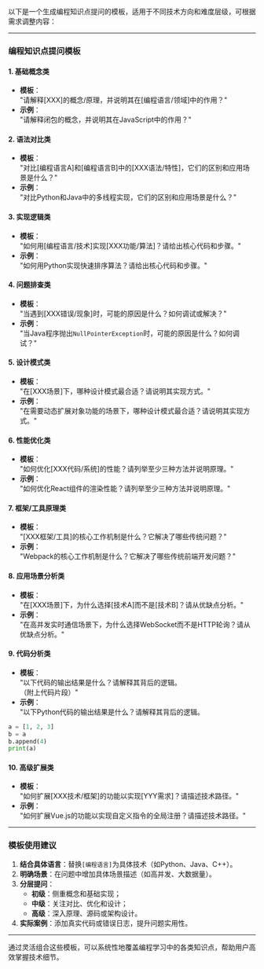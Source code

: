 以下是一个生成编程知识点提问的模板，适用于不同技术方向和难度层级，可根据需求调整内容：

---

### **编程知识点提问模板**

#### **1. 基础概念类**
- **模板**：  
"请解释[XXX]的概念/原理，并说明其在[编程语言/领域]中的作用？"  
- **示例**：  
"请解释闭包的概念，并说明其在JavaScript中的作用？"

#### **2. 语法对比类**
- **模板**：  
"对比[编程语言A]和[编程语言B]中的[XXX语法/特性]，它们的区别和应用场景是什么？"  
- **示例**：  
"对比Python和Java中的多线程实现，它们的区别和应用场景是什么？"

#### **3. 实现逻辑类**
- **模板**：  
"如何用[编程语言/技术]实现[XXX功能/算法]？请给出核心代码和步骤。"  
- **示例**：  
"如何用Python实现快速排序算法？请给出核心代码和步骤。"

#### **4. 问题排查类**
- **模板**：  
"当遇到[XXX错误/现象]时，可能的原因是什么？如何调试或解决？"  
- **示例**：  
"当Java程序抛出`NullPointerException`时，可能的原因是什么？如何调试？"

#### **5. 设计模式类**
- **模板**：  
"在[XXX场景]下，哪种设计模式最合适？请说明其实现方式。"  
- **示例**：  
"在需要动态扩展对象功能的场景下，哪种设计模式最合适？请说明其实现方式。"

#### **6. 性能优化类**
- **模板**：  
"如何优化[XXX代码/系统]的性能？请列举至少三种方法并说明原理。"  
- **示例**：  
"如何优化React组件的渲染性能？请列举至少三种方法并说明原理。"

#### **7. 框架/工具原理类**
- **模板**：  
"[XXX框架/工具]的核心工作机制是什么？它解决了哪些传统问题？"  
- **示例**：  
"Webpack的核心工作机制是什么？它解决了哪些传统前端开发问题？"

#### **8. 应用场景分析类**
- **模板**：  
"在[XXX场景]下，为什么选择[技术A]而不是[技术B]？请从优缺点分析。"  
- **示例**：  
"在高并发实时通信场景下，为什么选择WebSocket而不是HTTP轮询？请从优缺点分析。"

#### **9. 代码分析类**
- **模板**：  
"以下代码的输出结果是什么？请解释其背后的逻辑。  
（附上代码片段）"  
- **示例**：  
"以下Python代码的输出结果是什么？请解释其背后的逻辑。  
```python  
a = [1, 2, 3]  
b = a  
b.append(4)  
print(a)  
```

#### **10. 高级扩展类**
- **模板**：  
"如何扩展[XXX技术/框架]的功能以实现[YYY需求]？请描述技术路径。"  
- **示例**：  
"如何扩展Vue.js的功能以实现自定义指令的全局注册？请描述技术路径。"

---

### **模板使用建议**
1. **结合具体语言**：替换`[编程语言]`为具体技术（如Python、Java、C++）。  
2. **明确场景**：在问题中增加具体场景描述（如高并发、大数据量）。  
3. **分层提问**：  
   - **初级**：侧重概念和基础实现；  
   - **中级**：关注对比、优化和设计；  
   - **高级**：深入原理、源码或架构设计。  
4. **实际案例**：添加真实代码或错误日志，提升问题实用性。

---

通过灵活组合这些模板，可以系统性地覆盖编程学习中的各类知识点，帮助用户高效掌握技术细节。